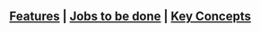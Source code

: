 ## [Features](/features.html) | [Jobs to be done](/jobs/index.html) | [Key Concepts](/concepts/index.html)
